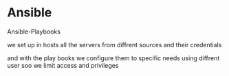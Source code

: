 # Ansible
Ansible-Playbooks

we set up in hosts all the servers from diffrent sources and their credentials 

and with the play books we configure them to specific needs
using diffrent user soo we limit access and privileges

